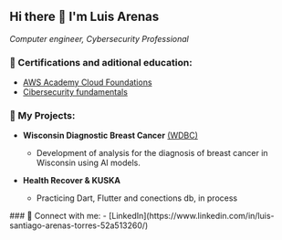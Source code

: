 ## **Hi there 👋 I'm Luis Arenas**
*Computer engineer, Cybersecurity Professional*


### 📜 Certifications and aditional education:
- [AWS Academy Cloud Foundations](https://www.credly.com/badges/82724620-1c67-4d36-afcd-85be011ff8fa/public_url)
- [Cibersecurity fundamentals](https://coursera.org/share/7b55e906a0c9d43745f32eb66c87b708)

### 💼 My Projects:
- **Wisconsin Diagnostic Breast Cancer** [(WDBC)](https://github.com/Alexandeeer1/COMUNICA-PROYECTO-FINAL)
  -  Development of analysis for the diagnosis of breast cancer in Wisconsin using AI models.
  
- **Health Recover & KUSKA**
  - Practicing Dart, Flutter and conections db, in process
<!-- - **AIMD-Lab**
  -  AI Malware Detection Laboratory, in process
--!>
### 📲 Connect with me:
- [LinkedIn](https://www.linkedin.com/in/luis-santiago-arenas-torres-52a513260/)





<!--
**seia100/seia100** is a ✨ _special_ ✨ repository because its `README.md` (this file) appears on your GitHub profile.

Here are some ideas to get you started:

- 🔭 I’m currently working on ...
- 🌱 I’m currently learning ...
- 👯 I’m looking to collaborate on ...
- 🤔 I’m looking for help with ...
- 💬 Ask me about ...
- 📫 How to reach me: ...
- 😄 Pronouns: ...
- ⚡ Fun fact: ...
-->
